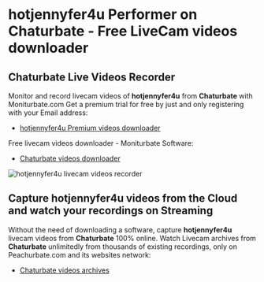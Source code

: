 # hotjennyfer4u Performer on Chaturbate - Free LiveCam videos downloader

## Chaturbate Live Videos Recorder

Monitor and record livecam videos of **hotjennyfer4u** from **Chaturbate** with Moniturbate.com
Get a premium trial for free by just and only registering with your Email address:
* [hotjennyfer4u Premium videos downloader](https://moniturbate.com/request-demo-licence-key.html)

Free livecam videos downloader - Moniturbate Software:
* [Chaturbate videos downloader](https://moniturbate.com/moniturbate-download-software.html)

![hotjennyfer4u livecam videos recorder](https://peachurnet.com/templates/moniturbate-software.png)


## Capture hotjennyfer4u videos from the Cloud and watch your recordings on Streaming

Without the need of downloading a software, capture **hotjennyfer4u** livecam videos from **Chaturbate** 100% online.
Watch Livecam archives from **Chaturbate** unlimitedly from thousands of existing recordings, only on Peachurbate.com and its websites network:
* [Chaturbate videos archives](https://peachurnet.com/)